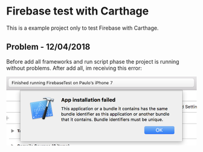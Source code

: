 # Firebase test with Carthage

This is a example project only to test Firebase with Carthage.  

## Problem - 12/04/2018

Before add all frameworks and run script phase the project is running without problems. After add all, im receiving this error:  

<img src="extras/images/error001.png">  


